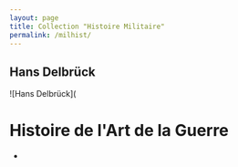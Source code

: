```yaml
---
layout: page
title: Collection "Histoire Militaire"
permalink: /milhist/
---
```


## Hans Delbrück

![Hans Delbrück](

# Histoire de l'Art de la Guerre

- 

